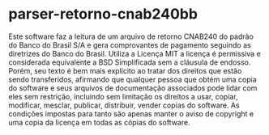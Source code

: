 # parser-retorno-cnab240bb

Este software faz a leitura de um arquivo de retorno CNAB240 do padrão do Banco do Brasil S/A e
gera comprovantes de pagamento seguindo as diretrizes do Banco do Brasil.
Utiliza a Licença MIT a licença é permissiva e considerada equivalente a BSD Simplificada sem a cláusula de endosso. 
Porém, seu texto é bem mais explícito ao tratar dos direitos que estão sendo transferidos, afirmando que qualquer pessoa 
que obtém uma copia do software e seus arquivos de documentação associados pode lidar com eles sem restrição, incluindo 
sem limitação os direitos a usar, copiar, modificar, mesclar, publicar, distribuir, vender copias do software. 
As condições impostas para tanto são apenas manter o aviso de copyright e uma copia da licença em todas as cópias do software.
